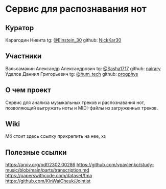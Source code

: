# Сервис для распознавания нот
## Куратор
Карагодин Никита            tg: [@Einstein_30](https://t.me/Einstein_30) github: [NickKar30](https://github.com/NickKar30)
## Участники
Вальсамакин Александр Александрович tg: [@Sasha1717](https://t.me/Sasha1717) github: [nairary](https://github.com/nairary)\
Удалов Даниил Григорьевич           tg: [@hum_tech](https://t.me/hum_tech) github: [progphys](https://github.com/progphys)
## О чем проект
Сервис для анализа музыкальных треков и распознавания нот, позволяющий выгружать ноты и MIDI-файлы из загруженных треков.

## Wiki

Мб стоит здесь ссылку прикрепить на нее, хз

## Полезные ссылки
https://arxiv.org/pdf/2302.00286
https://github.com/vpavlenko/study-music/blob/main/parts/transcription.md
https://paperswithcode.com/dataset/fma
https://github.com/KinWaiCheuk/Jointist

